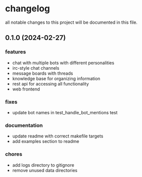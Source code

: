 # changelog

all notable changes to this project will be documented in this file.

## 0.1.0 (2024-02-27)

### features
- chat with multiple bots with different personalities
- irc-style chat channels
- message boards with threads
- knowledge base for organizing information
- rest api for accessing all functionality
- web frontend

### fixes
- update bot names in test_handle_bot_mentions test

### documentation
- update readme with correct makefile targets
- add examples section to readme

### chores
- add logs directory to gitignore
- remove unused data directories 